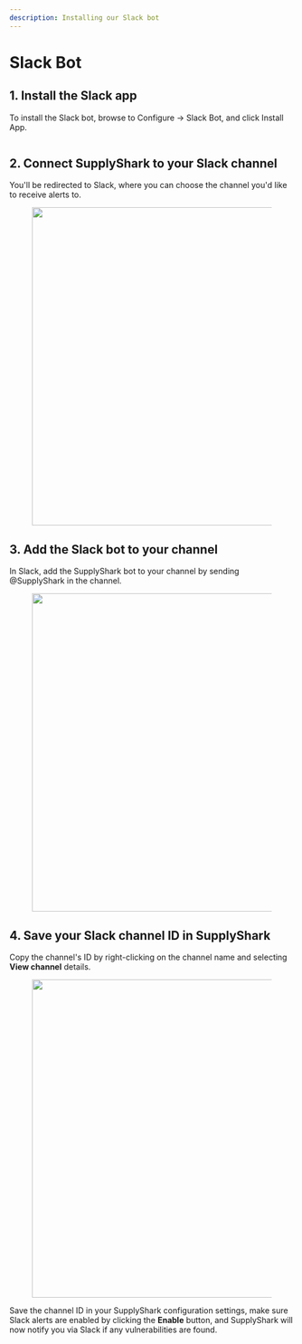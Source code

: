 ```yaml
---
description: Installing our Slack bot
---
```


# Slack Bot

## 1. Install the Slack app

To install the Slack bot, browse to Configure -> Slack Bot, and click Install App.

<figure><picture><source srcset="https://www.supplyshark.io/_next/image?url=%2Fassets%2Fimages%2Fdocs%2Fslack-install-dark.png&#x26;w=3840&#x26;q=75" media="(prefers-color-scheme: dark)"><img src="https://www.supplyshark.io/_next/image?url=%2Fassets%2Fimages%2Fdocs%2Fslack-install-light.png&#x26;w=3840&#x26;q=75" alt=""></picture><figcaption></figcaption></figure>

## 2. Connect SupplyShark to your Slack channel

You'll be redirected to Slack, where you can choose the channel you'd like to receive alerts to.

<figure><img src="https://www.supplyshark.io/_next/image?url=%2Fassets%2Fimages%2Fdocs%2Fslack-step-2.png&#x26;w=1080&#x26;q=75" alt="" width="563"><figcaption></figcaption></figure>

## 3. Add the Slack bot to your channel

In Slack, add the SupplyShark bot to your channel by sending @SupplyShark in the channel.

<figure><img src="https://www.supplyshark.io/_next/image?url=%2Fassets%2Fimages%2Fdocs%2Fslack-step-3.png&#x26;w=1080&#x26;q=75" alt="" width="563"><figcaption></figcaption></figure>

## 4. Save your Slack channel ID in SupplyShark

Copy the channel's ID by right-clicking on the channel name and selecting **View channel** details.

<figure><img src="https://www.supplyshark.io/_next/image?url=%2Fassets%2Fimages%2Fdocs%2Fslack-step-4.png&#x26;w=1080&#x26;q=75" alt="" width="563"><figcaption></figcaption></figure>

Save the channel ID in your SupplyShark configuration settings, make sure Slack alerts are enabled by clicking the **Enable** button, and SupplyShark will now notify you via Slack if any vulnerabilities are found.
